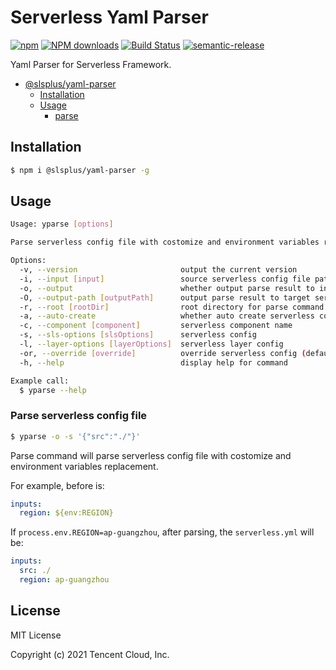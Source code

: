 # Serverless Yaml Parser

[![npm](https://img.shields.io/npm/v/@slsplus/yaml-parser)](http://www.npmtrends.com/@slsplus/yaml-parser)
[![NPM downloads](http://img.shields.io/npm/dm/@slsplus/yaml-parser.svg?style=flat-square)](http://www.npmtrends.com/@slsplus/yaml-parser)
[![Build Status](https://github.com/serverless-plus/cli/workflows/Release/badge.svg?branch=master)](https://github.com/serverless-plus/cli/actions?query=workflow:Release+branch:master)
[![semantic-release](https://img.shields.io/badge/%20%20%F0%9F%93%A6%F0%9F%9A%80-semantic--release-e10079.svg)](https://github.com/semantic-release/semantic-release)

Yaml Parser for Serverless Framework.

- [@slsplus/yaml-parser](#Serverless-Yaml-Parser)
  - [Installation](#installation)
  - [Usage](#usage)
    - [parse](#Parse-serverless-config-file)

## Installation

```bash
$ npm i @slsplus/yaml-parser -g
```

## Usage

```bash
Usage: yparse [options]

Parse serverless config file with costomize and environment variables replacement

Options:
  -v, --version                       output the current version
  -i, --input [input]                 source serverless config file path
  -o, --output                        whether output parse result to input serverless config file (default: false)
  -O, --output-path [outputPath]      output parse result to target serverless config file path
  -r, --root [rootDir]                root directory for parse command running
  -a, --auto-create                   whether auto create serverless config file (default: false)
  -c, --component [component]         serverless component name
  -s, --sls-options [slsOptions]      serverless config
  -l, --layer-options [layerOptions]  serverless layer config
  -or, --override [override]          override serverless config (default: false)
  -h, --help                          display help for command

Example call:
  $ yparse --help
```

### Parse serverless config file

```bash
$ yparse -o -s '{"src":"./"}'
```

Parse command will parse serverless config file with costomize and environment variables replacement.

For example, before is:

```yaml
inputs:
  region: ${env:REGION}
```

If `process.env.REGION=ap-guangzhou`, after parsing, the `serverless.yml` will be:

```yaml
inputs:
  src: ./
  region: ap-guangzhou
```

## License

MIT License

Copyright (c) 2021 Tencent Cloud, Inc.
